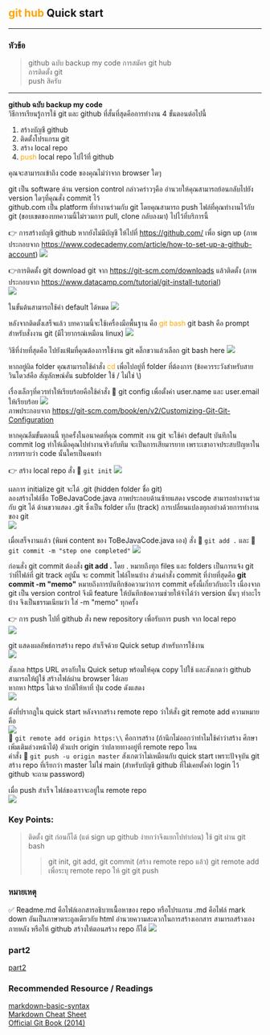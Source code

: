 ## <span style="color:orange">git hub</span> Quick start  
---  
### หัวข้อ  
> github ฉบับ backup my code 
> การสมัคร git hub  
> การติดตั้ง git  
> push สิครับ  
---  
**github ฉบับ backup my code**  
วิธีการเรียนรู้การใช้ git และ github ที่สั้นที่สุดคือการทำงาน 4 ขั้นตอนต่อไปนี้  
1. สร้างบัญชี github  
2. ติดตั้งโปรแกรม git  
3. สร้าง local repo  
4. <span style="color:orange">push</span> local repo ไปไว้ที่ github  

คุณจะสามารถเข้าถึง code ของคุณไม่ว่าจาก browser ใดๆ  

git เป็น software ด้าน version control กล่าวคร่าวๆคือ อำนวยให้คุณสามารถย้อนกลับไปยัง version ใดๆที่คุณสั่ง commit ไว้  
github.com เป็น platform ที่ทำงานร่วมกับ git โดยคุณสามารถ push ไฟล์ที่คุณทำงานไว้กับ git (ขอบเขตของบทความนี้ไม่รวมการ pull, clone กลับลงมา) ไปไว้ที่บริการนี้  

:point_right: การสร้างบัญชี github
หากยังไม่มีบัญชี ให้ไปที่ https://github.com/ เพื่อ sign up (ภาพประกอบจาก https://www.codecademy.com/article/how-to-set-up-a-github-account) 
![](./img/2023-03-09-14-06-37.png)  

:point_right:การติดตั้ง git 
download git จาก https://git-scm.com/downloads แล้วติดตั้ง (ภาพประกอบจาก https://www.datacamp.com/tutorial/git-install-tutorial)   
![](./img/2023-03-09-14-30-45.png)

ในขั้นต้นสามารถใช้ค่า default ได้หมด
![](./img/2023-03-09-14-31-57.png)  

หลังจากติดตั้งเสร็จแล้ว บทความนี้จะใช้เครื่องมือพื้นฐาน คือ <span style="color:orange">git bash</span> 
git bash คือ prompt สำหรับสั่งงาน git (มีไวยากรณ์เหมือน linux) ![](./img/2023-03-09-15-28-14.png)  

วิธีที่ง่ายที่สุดคือ ไปยังแฟ้มที่คุณต้องการใช้งาน git คลิ๊กขวาแล้วเลือก git bash here
![](./img/2023-03-09-15-32-17.png)  

หากอยู่ผิด folder คุณสามารถใช้คำสั่ง <span style="color:orange">cd</span> เพื่อไปอยู่ที่ folder ที่ต้องการ (ข้อควรระวังสำหรับสายวินโดวส์คือ สัญลักษณ์คั่น subfolder ใช้ / ไม่ใช่ \\)  

เรื่องเล็กๆที่ควรทำให้เรียบร้อยคือใช้คำสั่ง :maple_leaf: git config เพื่อตั้งค่า user.name และ user.email ให้เรียบร้อย 
![](./img/2023-03-09-20-49-32.png)   
ภาพประกอบจาก https://git-scm.com/book/en/v2/Customizing-Git-Git-Configuration  

หากคุณลืมขั้นตอนนี้ ทุกครั้งในอนาคตที่คุณ commit งาน git จะใช้ค่า default บันทึกใน commit log ทำให้เมื่อคุณไปทำงานจริงกับทีม จะเป็นการเสียมารยาท เพราะเขาอาจประสบปัญหาในการทราบว่า code นั้นใครเป็นคนทำ   

:point_right: สร้าง local repo
สั่ง :maple_leaf: `git init`
![](./img/2023-03-09-15-47-20.png)  

ผลการ initialize git จะได้ .git (hidden folder ชื่อ git)   
ลองสร้างไฟล์ชื่อ ToBeJavaCode.java
ภาพประกอบด้านซ้ายแสดง vscode สามารถทำงานร่วมกับ git ได้ ด้านขวาแสดง .git ซึ่งเป็น folder เก็บ (track) การเปลี่ยนแปลงทุกอย่างด้วยการทำงานของ git  
![](./img/2023-03-09-15-55-27.png)  

เมื่อเสร็จงานแล้ว (พิมพ์ content ของ ToBeJavaCode.java เอง)
สั่ง :maple_leaf: `git add .` และ :maple_leaf: `git commit -m "step one completed"`
![](./img/2023-03-09-20-20-46.png)  

ก่อนสั่ง git commit ต้องสั่ง **git add .** โดย . หมายถึงทุก files และ folders เป็นการแจ้ง git ว่าที่ไฟล์ที่ git track อยู่นั้น จะ commit ไฟล์ไหนบ้าง ส่วนคำสั่ง commit ที่ง่ายที่สุดคือ **git commit -m "memo"** หมายถึงการบันทึกข้อความว่าการ commit ครั้งนี้เกี่ยวกับอะไร เนื่องจาก git เป็น version control จึงมี feature ให้บันทึกข้อความช่วยให้จำได้ว่า version นั้นๆ ทำอะไรบ้าง จึงเป็นธรรมเนียมว่า ใส่ -m "memo" ทุกครั้ง  

:point_right: การ push 
ไปที่ github สั่ง new repository เพื่อรับการ push จาก local repo   
![](./img/2023-03-09-16-03-55.png)

git แสดงผลลัพธ์การสร้าง repo สำเร็จด้วย Quick setup สำหรับการใช้งาน  
![](./img/2023-03-09-16-17-44.png)

สังเกต https URL ตรงกับใน Quick setup พร้อมให้คุณ copy ไปใช้ และสังเกตว่า github สามารถให้ผู้ใช้ สร้างไฟล์ผ่าน browser ได้เลย  
หากหา https ไม่เจอ ปกติให้หาที่ ปุ่ม code ดังแสดง  
![](./img/2023-03-09-16-18-58.png)

ดังที่ปรากฏใน quick start หลังจากสร้าง remote repo ว่าให้สั่ง git remote add ความหมายคือ   
![](./img/2023-03-09-20-32-43.png)  
:maple_leaf: `git remote add origin https:\\`
คือการสร้าง (ถ้านึกไม่ออกว่าทำไมใช้คำว่าสร้าง ศึกษาเพิ่มเติมล่วงหน้าได้) ตัวแปร origin ว่าปลายทางอยู่ที่ remote repo ไหน  
คำสั่ง :maple_leaf: `git push -u origin master` สังเกตว่าไม่เหมือนกับ quick start เพราะปัจจุบัน git สร้าง repo ที่เรียกว่า master ไม่ใช่ main (สำหรับบัญชี github ที่ไม่เคยตั้งค่า login ไว้ github จะถาม password)  

เมื่อ push สำเร็จ ไฟล์ของเราจะอยู่ใน remote repo  
![](./img/2023-03-09-20-44-32.png)  

### Key Points:
> ติดตั้ง git ก่อนก็ได้ (แต่ sign up github ง่ายกว่าจึงแยกไปทำก่อน)
> ใช้ git ผ่าน git bash
>> git init, git add, git commit
>> (สร้าง remote repo แล้ว) git remote add เพื่อระบุ remote repo ให้ git
>> git push 

### หมายเหตุ
:white_check_mark: Readme.md  คือไฟล์เอกสารอธิบายเนื้อหาของ repo หรือโปรแกรม .md คือไฟล์ mark down อันเป็นภาษาตระกูลเดียวกับ html อำนวยความสะดวกในการสร้างเอกสาร สามารถสร้างเองภายหลัง หรือให้ github สร้างให้ตอนสร้าง repo ก็ได้
![](./img/2023-03-09-21-06-50.png)

### part2
[part2](https://github.com/noob-infinite/git_by_haha/tree/master/part2) 

### Recommended Resource / Readings  
[markdown-basic-syntax](https://www.markdownguide.org/basic-syntax/)  
[Markdown Cheat Sheet](https://www.interviewbit.com/markdown-cheat-sheet/)  
[Official Git Book (2014)](https://git-scm.com/book/en/v2)  
